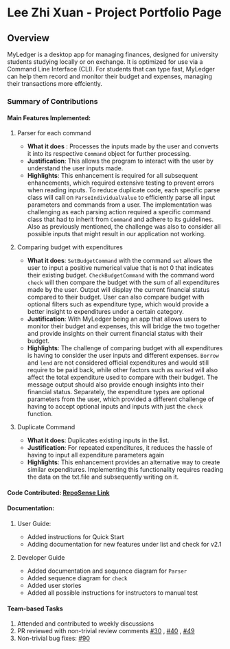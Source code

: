 # Lee Zhi Xuan - Project Portfolio Page

## Overview
MyLedger is a desktop app for managing finances, designed for university students studying locally or on exchange. It is optimized for use via a Command Line Interface (CLI). For students that can type fast, MyLedger can help them record and monitor their budget and expenses, managing their transactions more effciently.

### Summary of Contributions
#### Main Features Implemented:

1. Parser for each command
   - **What it does** : Processes the inputs made by the user and converts it into its respective `Command` object for further processing. 
   - **Justification**: This allows the program to interact with the user by understand the user inputs made.
   - **Highlights**: This enhancement is required for all subsequent enhancements, which required extensive testing to prevent errors when reading inputs. To reduce duplicate code, each specific parse class will call on `ParseIndividualValue` to efficiently parse all input parameters and commands from a user.
         The implementation was challenging as each parsing action required a specific command class that had to inherit from `Command` and adhere to its guidelines. Also as previously mentioned, the challenge was also to consider all possible inputs that might result in our application not working.

2. Comparing budget with expenditures
   - **What it does**: `SetBudgetCommand` with the command `set` allows the user to input a positive numerical value that is not 0 that indicates their existing budget. `CheckBudgetCommand` with the command word `check` will then compare the budget with the sum of all expenditures made by the user. Output will display the current financial status compared to their budget. User can also compare budget with optional filters such as expenditure type, which would provide a better insight to expenditures under a certain category.
   - **Justification**: With MyLedger being an app that allows users to monitor their budget and expenses, this will bridge the two together and provide insights on their current financial status with their budget.
   - **Highlights**: The challenge of comparing budget with all expenditures is having to consider the user inputs and different expenses. `Borrow` and `lend` are not considered official expenditures and would still require to be paid back, while other factors such as `marked` will also affect the total expenditure used to compare with their budget. The message output should also provide enough insights into their financial status. Separately, the expenditure types are optional parameters from the user, which provided a different challenge of having to accept optional inputs and inputs with just the `check` function.

3. Duplicate Command
   - **What it does**: Duplicates existing inputs in the list.
   - **Justification**: For repeated expenditures, it reduces the hassle of having to input all expenditure parameters again
   - **Highlights**: This enhancement provides an alternative way to create similar expenditures. Implementing this functionality requires reading the data on the txt.file and subsequently writing on it.

#### Code Contributed: [RepoSense Link](https://nus-cs2113-ay2223s2.github.io/tp-dashboard/?search=itszhixuan&sort=totalCommits%20dsc&sortWithin=title&timeframe=commit&mergegroup=&groupSelect=groupByRepos&breakdown=true&checkedFileTypes=docs~functional-code~test-code~other&since=2023-02-17&tabOpen=true&tabType=authorship&zFR=false&tabAuthor=itszhixuan&tabRepo=AY2223S2-CS2113-T14-3%2Ftp%5Bmaster%5D&authorshipIsMergeGroup=false&authorshipFileTypes=docs~functional-code~test-code~other&authorshipIsBinaryFileTypeChecked=false&authorshipIsIgnoredFilesChecked=false)

#### Documentation: 
1. User Guide:
   - Added instructions for Quick Start
   - Adding documentation for new features under list and check for v2.1

2. Developer Guide
   - Added documentation and sequence diagram for `Parser` 
   - Added sequence diagram for `check`
   - Added user stories
   - Added all possible instructions for instructors to manual test

#### Team-based Tasks
1. Attended and contributed to weekly discussions
2. PR reviewed with non-trivial review comments [#30](https://github.com/AY2223S2-CS2113-T14-3/tp/pull/30)
, [#40](https://github.com/AY2223S2-CS2113-T14-3/tp/pull/40) , [#49](https://github.com/AY2223S2-CS2113-T14-3/tp/pull/49)
3. Non-trivial bug fixes: [#90](https://github.com/AY2223S2-CS2113-T14-3/tp/issues/90)